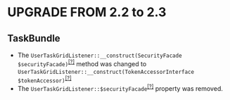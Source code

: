 UPGRADE FROM 2.2 to 2.3
========================

TaskBundle
----------
* The `UserTaskGridListener::__construct(SecurityFacade $securityFacade)`<sup>[[?]](https://github.com/oroinc/OroCRMTaskBundle/tree/2.2.0/EventListener/Datagrid/UserTaskGridListener.php#L22 "Oro\Bundle\TaskBundle\EventListener\Datagrid\UserTaskGridListener")</sup> method was changed to `UserTaskGridListener::__construct(TokenAccessorInterface $tokenAccessor)`<sup>[[?]](https://github.com/oroinc/OroCRMTaskBundle/tree/2.3.0/EventListener/Datagrid/UserTaskGridListener.php#L22 "Oro\Bundle\TaskBundle\EventListener\Datagrid\UserTaskGridListener")</sup>
* The `UserTaskGridListener::$securityFacade`<sup>[[?]](https://github.com/oroinc/OroCRMTaskBundle/tree/2.2.0/EventListener/Datagrid/UserTaskGridListener.php#L17 "Oro\Bundle\TaskBundle\EventListener\Datagrid\UserTaskGridListener::$securityFacade")</sup> property was removed.

